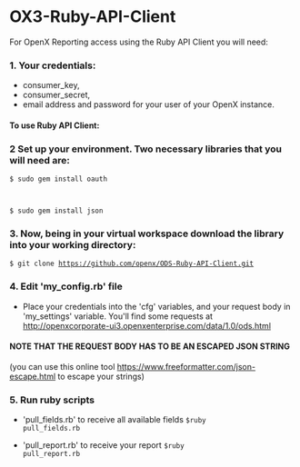 OX3-Ruby-API-Client
===================
For OpenX Reporting access using the Ruby API Client you will need:

### 1. Your credentials:
- consumer_key,
- consumer_secret,
- email address and password for your user of your OpenX instance.

#### To use Ruby API Client:

### 2 Set up your environment. Two necessary libraries that you will need are:

<code>$ sudo gem install oauth

$ sudo gem install json</code>


### 3. Now, being in your virtual workspace download the library into your working directory:

<code>$ git clone https://github.com/openx/ODS-Ruby-API-Client.git</code>

### 4. Edit 'my_config.rb' file
- Place your credentials into the 'cfg' variables, and your request body in 'my_settings' variable.
You'll find some requests at http://openxcorporate-ui3.openxenterprise.com/data/1.0/ods.html
#### NOTE THAT THE REQUEST BODY HAS TO BE AN ESCAPED JSON STRING
(you can use this online tool https://www.freeformatter.com/json-escape.html to escape your strings)

### 5. Run ruby scripts
- 'pull_fields.rb' to receive all available fields
<code>$ruby pull_fields.rb</code>

- 'pull_report.rb' to receive your report
<code>$ruby pull_report.rb</code>
